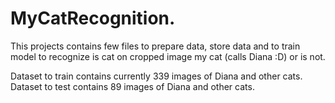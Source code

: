 # MyCatRecognition.
This projects contains few files to prepare data, store data and to train model to recognize is cat on cropped image my cat (calls Diana :D) or is not. 

Dataset to train contains currently 339 images of Diana and other cats.
Dataset to test contains 89 images of Diana and other cats.

